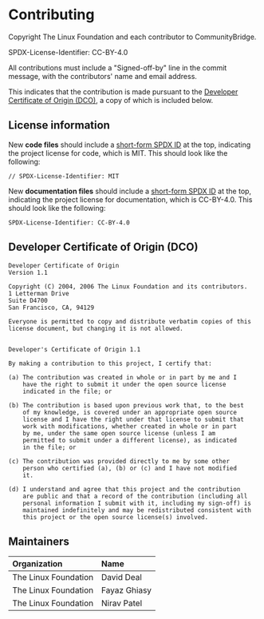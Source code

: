 # Contributing

Copyright The Linux Foundation and each contributor to CommunityBridge.

SPDX-License-Identifier: CC-BY-4.0

All contributions must include a "Signed-off-by" line in the commit message, with the contributors' name and email address.

This indicates that the contribution is made pursuant to the [Developer Certificate of Origin \(DCO\)](https://developercertificate.org/), a copy of which is included below.

## License information

New **code files** should include a [short-form SPDX ID](https://spdx.org/ids) at the top, indicating the project license for code, which is MIT. This should look like the following:

```text
// SPDX-License-Identifier: MIT
```

New **documentation files** should include a [short-form SPDX ID](https://spdx.org/ids) at the top, indicating the project license for documentation, which is CC-BY-4.0. This should look like the following:

```text
SPDX-License-Identifier: CC-BY-4.0
```

## Developer Certificate of Origin \(DCO\)

```text
Developer Certificate of Origin
Version 1.1

Copyright (C) 2004, 2006 The Linux Foundation and its contributors.
1 Letterman Drive
Suite D4700
San Francisco, CA, 94129

Everyone is permitted to copy and distribute verbatim copies of this
license document, but changing it is not allowed.


Developer's Certificate of Origin 1.1

By making a contribution to this project, I certify that:

(a) The contribution was created in whole or in part by me and I
    have the right to submit it under the open source license
    indicated in the file; or

(b) The contribution is based upon previous work that, to the best
    of my knowledge, is covered under an appropriate open source
    license and I have the right under that license to submit that
    work with modifications, whether created in whole or in part
    by me, under the same open source license (unless I am
    permitted to submit under a different license), as indicated
    in the file; or

(c) The contribution was provided directly to me by some other
    person who certified (a), (b) or (c) and I have not modified
    it.

(d) I understand and agree that this project and the contribution
    are public and that a record of the contribution (including all
    personal information I submit with it, including my sign-off) is
    maintained indefinitely and may be redistributed consistent with
    this project or the open source license(s) involved.
```

## Maintainers

| Organization | Name |
| :--- | :--- |
| The Linux Foundation | David Deal |
| The Linux Foundation | Fayaz Ghiasy |
| The Linux Foundation | Nirav Patel |


